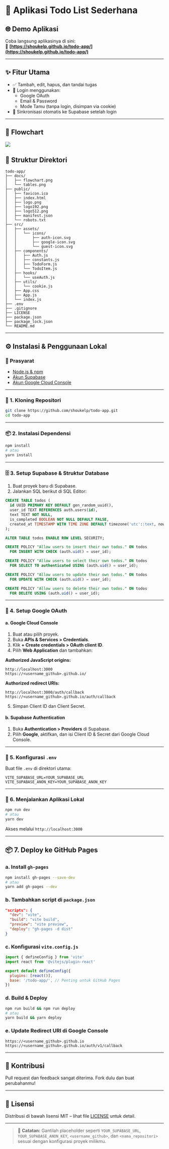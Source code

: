 # 📝 Aplikasi Todo List Sederhana

## 🌐 Demo Aplikasi

Coba langsung aplikasinya di sini:  
🔗 **[https://shoukelp.github.io/todo-app/](https://shoukelp.github.io/todo-app/)**

---

## ✨ Fitur Utama

- ✅ Tambah, edit, hapus, dan tandai tugas
- 🔐 Login menggunakan:
  - Google OAuth
  - Email & Password
  - Mode Tamu (tanpa login, disimpan via cookie)
- 🔄 Sinkronisasi otomatis ke Supabase setelah login

---

## 🌳 Flowchart

![](docs/flowchart.png)

## 📁 Struktur Direktori

```
todo-app/
├── docs/
│   ├── flowchart.png
│   └── tables.png
├── public/
│   ├── favicon.ico
│   ├── index.html
│   ├── logo.png
│   ├── logo192.png
│   ├── logo512.png
│   ├── manifest.json
│   └── robots.txt
├── src/
│   ├── assets/
│   │   └── icons/
│   │       ├── auth-icon.svg
│   │       ├── google-icon.svg
│   │       └── guest-icon.svg
│   ├── components/
│   │   ├── Auth.js
│   │   ├── constants.js
│   │   ├── TodoForm.js
│   │   └── TodoItem.js
│   ├── hooks/
│   │   └── useAuth.js
│   ├── utils/
│   │   └── cookie.js
│   ├── App.css
│   ├── App.js
│   └── index.js
├── .env
├── .gitignore
├── LICENSE
├── package.json
├── package_lock.json
└── README.md
```

---

## ⚙️ Instalasi & Penggunaan Lokal

### 📌 Prasyarat

- [Node.js & npm](https://nodejs.org/)
- [Akun Supabase](https://supabase.com/)
- [Akun Google Cloud Console](https://console.cloud.google.com/)

---

### 🧪 1. Kloning Repositori

```bash
git clone https://github.com/shoukelp/todo-app.git
cd todo-app
```

---

### 📦 2. Instalasi Dependensi

```bash
npm install
# atau
yarn install
```

---

### 🗄️ 3. Setup Supabase & Struktur Database

1. Buat proyek baru di Supabase.
2. Jalankan SQL berikut di SQL Editor:

```sql
CREATE TABLE todos (
  id UUID PRIMARY KEY DEFAULT gen_random_uuid(),
  user_id TEXT REFERENCES auth.users(id),
  text TEXT NOT NULL,
  is_completed BOOLEAN NOT NULL DEFAULT FALSE,
  created_at TIMESTAMP WITH TIME ZONE DEFAULT timezone('utc'::text, now())
);

ALTER TABLE todos ENABLE ROW LEVEL SECURITY;

CREATE POLICY "Allow users to insert their own todos." ON todos
  FOR INSERT WITH CHECK (auth.uid() = user_id);

CREATE POLICY "Allow users to select their own todos." ON todos
  FOR SELECT TO authenticated USING (auth.uid() = user_id);

CREATE POLICY "Allow users to update their own todos." ON todos
  FOR UPDATE WITH CHECK (auth.uid() = user_id);

CREATE POLICY "Allow users to delete their own todos." ON todos
  FOR DELETE USING (auth.uid() = user_id);
```

---

### 🔑 4. Setup Google OAuth

#### a. Google Cloud Console

1. Buat atau pilih proyek.
2. Buka **APIs & Services > Credentials**.
3. Klik **+ Create credentials > OAuth client ID**.
4. Pilih **Web Application** dan tambahkan:

**Authorized JavaScript origins:**

```
http://localhost:3000
https://<username_github>.github.io/
```

**Authorized redirect URIs:**

```
http://localhost:3000/auth/callback
https://<username_github>.github.io/auth/callback
```

5. Simpan Client ID dan Client Secret.

#### b. Supabase Authentication

1. Buka **Authentication > Providers** di Supabase.
2. Pilih **Google**, aktifkan, dan isi Client ID & Secret dari Google Cloud Console.

---

### 🧾 5. Konfigurasi `.env`

Buat file `.env` di direktori utama:

```env
VITE_SUPABASE_URL=YOUR_SUPABASE_URL
VITE_SUPABASE_ANON_KEY=YOUR_SUPABASE_ANON_KEY
```

---

### 🚀 6. Menjalankan Aplikasi Lokal

```bash
npm run dev
# atau
yarn dev
```

Akses melalui `http://localhost:3000`

---

## 📦 7. Deploy ke GitHub Pages

### a. Install `gh-pages`

```bash
npm install gh-pages --save-dev
# atau
yarn add gh-pages --dev
```

### b. Tambahkan script di `package.json`

```json
"scripts": {
  "dev": "vite",
  "build": "vite build",
  "preview": "vite preview",
  "deploy": "gh-pages -d dist"
}
```

### c. Konfigurasi `vite.config.js`

```js
import { defineConfig } from 'vite'
import react from '@vitejs/plugin-react'

export default defineConfig({
  plugins: [react()],
  base: '/todo-app/', // Penting untuk GitHub Pages
})
```

### d. Build & Deploy

```bash
npm run build && npm run deploy
# atau
yarn build && yarn deploy
```

### e. Update Redirect URI di Google Console

```
https://<username_github>.github.io
https://<username_github>.github.io/auth/v1/callback
```

---

## 🤝 Kontribusi

Pull request dan feedback sangat diterima. Fork dulu dan buat perubahanmu!

---

## 📜 Lisensi

Distribusi di bawah lisensi MIT – lihat file [LICENSE](LICENSE) untuk detail.

---

> 📝 **Catatan:** Gantilah placeholder seperti `YOUR_SUPABASE_URL`, `YOUR_SUPABASE_ANON_KEY`, `<username_github>`, dan `<nama_repositori>` sesuai dengan konfigurasi proyek milikmu.
